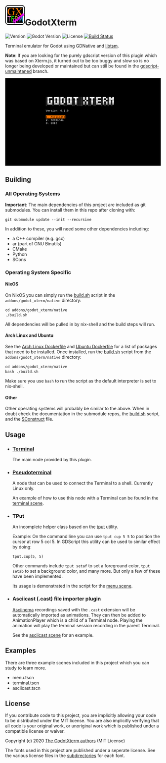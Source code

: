 <img align="left" width="64" height="64" src="icon.png">

# GodotXterm 

![Version](https://img.shields.io/badge/version-0.1.0-orange.svg)
![Godot Version](https://img.shields.io/badge/godot-3.2+-blue.svg)
![License](https://img.shields.io/badge/license-MIT-green.svg)
[![Build Status](https://travis-ci.org/lihop/godot-xterm.svg?branch=master)](https://travis-ci.org/lihop/godot-xterm)

Terminal emulator for Godot using GDNative and [libtsm](https://github.com/Aetf/libtsm).

**Note**: If you are looking for the purely gdscript version of this plugin which was based on Xterm.js, it turned out to be too buggy and slow so is no longer being developed or maintained but can still be found in the [gdscript-unmaintaned](https://github.com/lihop/godot-xterm/tree/gdscript-unmaintained) branch.

![Screenshot of Main Menu Scene](./docs/screenshot.png)

## Building

### All Operating Systems

**Important**: The main dependencies of this project are included as git submodules.
You can install them in this repo after cloning with:
```
git submodule update --init --recursive
```
In addition to these, you will need some other dependencies including:
- a C++ compiler (e.g. gcc)
- ar (part of GNU Binutils)
- CMake
- Python
- SCons

### Operating System Specific

#### NixOS
On NixOS you can simply run the [build.sh] script in the `addons/godot_xterm/native` directory:
```
cd addons/godot_xterm/native
./build.sh
```
All dependencies will be pulled in by nix-shell and the build steps will run.

#### Arch Linux and Ubuntu
See the [Arch Linux Dockerfile](dockerfiles/archlinux) and [Ubuntu Dockerfile](dockerfiles/ubuntu) for a list of packages that need to be installed. Once installed, run the [build.sh] script from the `addons/godot_xterm/native` directory:
```
cd addons/godot_xterm/native
bash ./build.sh
```
Make sure you use `bash` to run the script as the default interpreter is set to nix-shell. 

#### Other
Other operating systems will probably be similar to the above. When in doubt check the documentation in the submodule repos, the [build.sh] script, and the [SConstruct] file.

## Usage

- ### [Terminal](addons/godot_xterm/nodes/terminal/README.md)
  The main node provided by this plugin.

- ### [Pseudoterminal](addons/godot_xterm/nodes/pseudoterminal/README.md)
  A node that can be used to connect the Terminal to a shell. Currently Linux only.

  An example of how to use this node with a Terminal can be found in the [terminal scene](examples/terminal).

- ### TPut
  An incomplete helper class based on the [tput](https://invisible-island.net/ncurses/man/tput.1.html) utility.

  Example: On the command line you can use `tput cup 5 5` to position the cursor at row 5 col 5.
  In GDScript this utility can be used to similar effect by doing:
  ```gdscript
  tput.cup(5, 5)
  ```
  Other commands include `tput setaf` to set a foreground color, `tput setab` to set a background color, and many more.
  But only a few of these have been implemented.

  Its usage is demonstrated in the script for the [menu scene](examples/menu). 

- ### Asciicast (.cast) file importer plugin
  [Asciinema](https://asciinema.org) recordings saved with the `.cast` extension will be automatically imported as animations. They can then be added to AnimationPlayer which is a child of a Terminal node. Playing the animation will play the terminal session recording in the parent Terminal.

  See the [asciicast scene](examples/asciicast) for an example.


## Examples
There are three example scenes included in this project which you can study to learn more.
- menu.tscn
- terminal.tscn
- asciicast.tscn

## License

If you contribute code to this project, you are implicitly allowing your code to be distributed under the MIT license.
You are also implicitly verifying that all code is your original work, or unoriginal work which is published under a compatible license or waiver.

Copyright (c) 2020 [The GodotXterm authors](https://github.com/lihop/godot-xterm/graphs/contributors) (MIT License)<br>

The fonts used in this project are published under a seperate license.
See the various license files in the [subdirectories](addons/godot_xterm/themes/fonts/) for each font.


[build.sh]: /addons/godot_xterm/native/build.sh
[SConstruct]: /addons/godot_xterm/native/SConstruct
